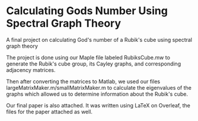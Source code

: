 # Calculating Gods Number Using Spectral Graph Theory
A final project on calculating God's number of a Rubik's cube using spectral graph theory

The project is done using our Maple file labeled RubiksCube.mw to generate the Rubik's cube group, its Cayley graphs, and corresponding adjacency matrices.  

Then after converting the matrices to Matlab, we used our files largeMatrixMaker.m/smallMatrixMaker.m to calculate the eigenvalues of the graphs which allowed us to determine information about the Rubik's cube.

Our final paper is also attached.  It was written using LaTeX on Overleaf, the files for the paper attached as well.

